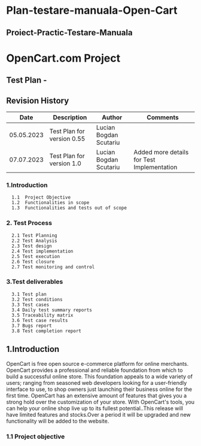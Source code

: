 # Plan-testare-manuala-Open-Cart
## Proiect-Practic-Testare-Manuala
# OpenCart.com  Project
  ## Test Plan -
  

## Revision History
| Date  | Description  | Author | Comments | 
|---|---|---|---|
| 05.05.2023 | Test Plan for version 0.55 | Lucian Bogdan Scutariu|   |
| 07.07.2023 | Test Plan for version 1.0 | Lucian Bogdan Scutariu | Added more details for Test Implementation |

  ### 1.Introduction
      1.1  Project Objective
      1.2  Functionalities in scope
      1.3  Functionalities and tests out of scope
  ### 2. Test Process
      2.1 Test Planning
      2.2 Test Analysis
      2.3 Test design
      2.4 Test implementation
      2.5 Test execution
      2.6 Test closure
      2.7 Test monitoring and control
  ### 3.Test deliverables
      3.1 Test plan
      3.2 Test conditions
      3.3 Test cases
      3.4 Daily test summary reports
      3.5 Traceability matrix
      3.6 Test case results
      3.7 Bugs report
      3.8 Test completion report

  ## 1.Introduction
OpenCart is free open source e-commerce platform for online merchants. OpenCart provides a professional and reliable foundation from which to build a successful online store. This foundation appeals to a wide variety of users; ranging from seasoned web developers looking for a user-friendly interface to use, to shop owners just launching their business online for the first time. OpenCart has an extensive amount of features that gives you a strong hold over the customization of your store. With OpenCart's tools, you can help your online shop live up to its fullest potential..This release will have limited features and stocks.Over a period it will be upgraded and new functionality will be added to the website.
   ### 1.1 Project objective

   
      
     
  
